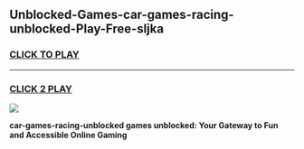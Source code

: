 
## Unblocked-Games-car-games-racing-unblocked-Play-Free-sljka
<h3>
<a href="https://premium76.site?title=car-games-racing-unblocked&ref=18A1">CLICK TO PLAY</a></h3>
<hr>

<h3>
<a href="https://premium76.site?title=car-games-racing-unblocked&ref=18A1">CLICK 2 PLAY</a>
  
</h3>

<a href="https://premium76.site?title=car-games-racing-unblocked&ref=18A1"><img src="https://clearcache.store/games.png"></a>


**car-games-racing-unblocked games unblocked: Your Gateway to Fun and Accessible Online Gaming**
